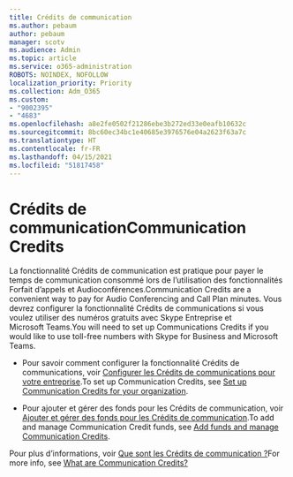 ```yaml
---
title: Crédits de communication
ms.author: pebaum
author: pebaum
manager: scotv
ms.audience: Admin
ms.topic: article
ms.service: o365-administration
ROBOTS: NOINDEX, NOFOLLOW
localization_priority: Priority
ms.collection: Adm_O365
ms.custom:
- "9002395"
- "4683"
ms.openlocfilehash: a8e2fe0502f21286ebe3b272ed33e0eafb10632c
ms.sourcegitcommit: 8bc60ec34bc1e40685e3976576e04a2623f63a7c
ms.translationtype: HT
ms.contentlocale: fr-FR
ms.lasthandoff: 04/15/2021
ms.locfileid: "51817458"
---
```

# <a name="communication-credits"></a><span data-ttu-id="b33e4-102">Crédits de communication</span><span class="sxs-lookup"><span data-stu-id="b33e4-102">Communication Credits</span></span>

<span data-ttu-id="b33e4-103">La fonctionnalité Crédits de communication est pratique pour payer le temps de communication consommé lors de l’utilisation des fonctionnalités Forfait d’appels et Audioconférences.</span><span class="sxs-lookup"><span data-stu-id="b33e4-103">Communication Credits are a convenient way to pay for Audio Conferencing and Call Plan minutes.</span></span> <span data-ttu-id="b33e4-104">Vous devrez configurer la fonctionnalité Crédits de communications si vous voulez utiliser des numéros gratuits avec Skype Entreprise et Microsoft Teams.</span><span class="sxs-lookup"><span data-stu-id="b33e4-104">You will need to set up Communications Credits if you would like to use toll-free numbers with Skype for Business and Microsoft Teams.</span></span>

- <span data-ttu-id="b33e4-105">Pour savoir comment configurer la fonctionnalité Crédits de communications, voir [Configurer les Crédits de communications pour votre entreprise](https://docs.microsoft.com/microsoftteams/set-up-communications-credits-for-your-organization).</span><span class="sxs-lookup"><span data-stu-id="b33e4-105">To set up Communication Credits, see [Set up Communication Credits for your organization](https://docs.microsoft.com/microsoftteams/set-up-communications-credits-for-your-organization).</span></span> 

- <span data-ttu-id="b33e4-106">Pour ajouter et gérer des fonds pour les Crédits de communication, voir [Ajouter et gérer des fonds pour les Crédits de communication](https://docs.microsoft.com/microsoftteams/add-funds-and-manage-communications-credits).</span><span class="sxs-lookup"><span data-stu-id="b33e4-106">To add and manage Communication Credit funds, see [Add funds and manage Communication Credits](https://docs.microsoft.com/microsoftteams/add-funds-and-manage-communications-credits).</span></span> 

<span data-ttu-id="b33e4-107">Pour plus d’informations, voir [Que sont les Crédits de communication ?](https://docs.microsoft.com/microsoftteams/what-are-communications-credits)</span><span class="sxs-lookup"><span data-stu-id="b33e4-107">For more info, see [What are Communication Credits?](https://docs.microsoft.com/microsoftteams/what-are-communications-credits)</span></span>
